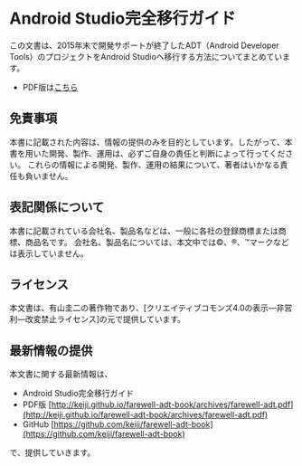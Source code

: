 # Android Studio完全移行ガイド
この文書は、2015年末で開発サポートが終了したADT（Android Developer Tools）のプロジェクトをAndroid Studioへ移行する方法についてまとめています。

 * PDF版は[こちら](http://keiji.github.io/farewell-adt-book/archives/farewell-adt.pdf)

## 免責事項
本書に記載された内容は、情報の提供のみを目的としています。したがって、本書を用いた開発、製作、運用は、必ずご自身の責任と判断によって行ってください。
これらの情報による開発、製作、運用の結果について、著者はいかなる責任も負いません。

## 表記関係について
本書に記載されている会社名、製品名などは、一般に各社の登録商標または商標、商品名です。
会社名、製品名については、本文中では©、®、™マークなどは表示していません。

## ライセンス
本文書は、有山圭二の著作物であり、[クリエイティブコモンズ4.0の表示—非営利—改変禁止ライセンス]の元で提供しています。

[クリエイティブコモンズ4.0の表示—非営利-改変禁止ライセンス]: [http://creativecommons.org/licenses/by-nd/4.0/deed.ja](http://creativecommons.org/licenses/by-nc-nd/4.0/deed.ja)

## 最新情報の提供
本文書に関する最新情報は、

* Android Studio完全移行ガイド
 * PDF版 [http://keiji.github.io/farewell-adt-book/archives/farewell-adt.pdf](http://keiji.github.io/farewell-adt-book/archives/farewell-adt.pdf)
* GitHub [https://github.com/keiji/farewell-adt-book](https://github.com/keiji/farewell-adt-book)

で、提供していきます。
